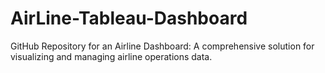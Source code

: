 # AirLine-Tableau-Dashboard
 GitHub Repository for an Airline Dashboard: A comprehensive solution for visualizing and managing airline operations data.
